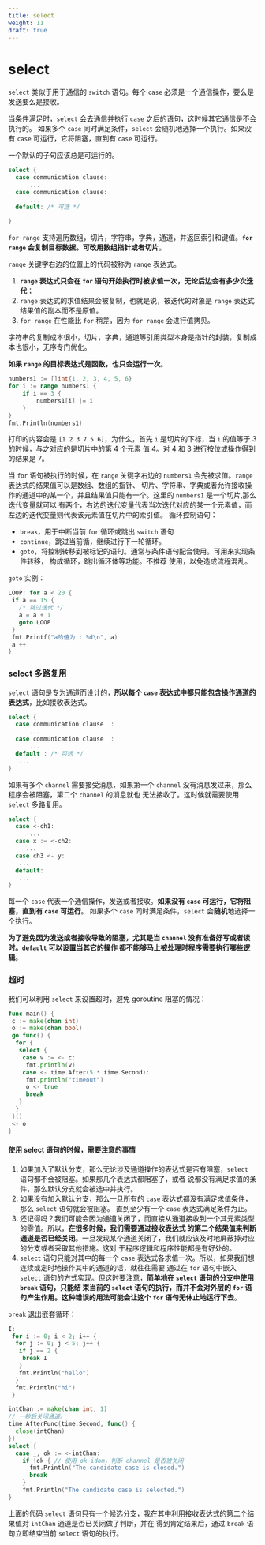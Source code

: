 ```yaml
---
title: select
weight: 11
draft: true
---
```


# select

`select` 类似于用于通信的 `switch` 语句。每个 `case` 必须是一个通信操作，要么是发送要么是接收。

当条件满足时，`select` 会去通信并执行 `case` 之后的语句，这时候其它通信是不会执行的。
如果多个 `case` 同时满足条件，`select` 会随机地选择一个执行。如果没有 `case` 可运行，它将阻塞，直到有 `case` 可运行。

一个默认的子句应该总是可运行的。

```go
select {
  case communication clause:
      ...
  case communication clause:
      ...
  default: /* 可选 */
   ...
}   
```

`for range` 支持遍历数组，切片，字符串，字典，通道，并返回索引和键值。**`for range` 会复制目标数据。可改用数组指针或者切片**。

`range` 关键字右边的位置上的代码被称为 `range` 表达式。

1. **`range` 表达式只会在 `for` 语句开始执行时被求值一次，无论后边会有多少次迭代**；
2. `range` 表达式的求值结果会被复制，也就是说，被迭代的对象是 `range` 表达式结果值的副本而不是原值。
3. `for range` 在性能比 `for` 稍差，因为 `for range` 会进行值拷贝。

字符串的复制成本很小，切片，字典，通道等引用类型本身是指针的封装，复制成本也很小，无序专门优化。

**如果 `range` 的目标表达式是函数，也只会运行一次**。

```go
numbers1 := []int{1, 2, 3, 4, 5, 6}
for i := range numbers1 {
    if i == 3 {
        numbers1[i] |= i
    }
}
fmt.Println(numbers1)
```

打印的内容会是 `[1 2 3 7 5 6]`，为什么，首先 `i` 是切片的下标，当 `i` 的值等于 3 的时候，与之对应的是切片中的第 4 个元素
值 4。对 4 和 3 进行按位或操作得到的结果是 7。

当 `for` 语句被执行的时候，在 `range` 关键字右边的 `numbers1` 会先被求值。`range` 表达式的结果值可以是数组、数组的指针、
切片、字符串、字典或者允许接收操作的通道中的某一个，并且结果值只能有一个。这里的 `numbers1` 是一个切片,那么迭代变量就可以
有两个，右边的迭代变量代表当次迭代对应的某一个元素值，而左边的迭代变量则代表该元素值在切片中的索引值。
循环控制语句：

- `break`，用于中断当前 `for` 循环或跳出 `switch` 语句
- `continue`，跳过当前循，继续进行下一轮循环。
- `goto`，将控制转移到被标记的语句。通常与条件语句配合使用。可用来实现条件转移， 构成循环，跳出循环体等功能。不推荐
  使用，以免造成流程混乱。

`goto` 实例：

```go
LOOP: for a < 20 {
 if a == 15 {
   /* 跳过迭代 */
   a = a + 1
   goto LOOP
 }
 fmt.Printf("a的值为 : %d\n", a)
 a ++  
}  
```



### select 多路复用

`select` 语句是专为通道而设计的，**所以每个 `case` 表达式中都只能包含操作通道的表达式**，比如接收表达式。

```go
select {
  case communication clause  :
      ...     
  case communication clause  :
      ... 
  default : /* 可选 */
   ... 
}   
```

如果有多个 `channel` 需要接受消息，如果第一个 `channel` 没有消息发过来，那么程序会被阻塞，第二个 `channel` 的消息就也
无法接收了。这时候就需要使用 `select` 多路复用。

```go
select {
  case <-ch1:
      ...     
  case x := <-ch2:
     ...
  case ch3 <- y:
   ...  
  default:
   ... 
} 
```

每一个 `case` 代表一个通信操作，发送或者接收。**如果没有 `case` 可运行，它将阻塞，直到有 `case` 可运行**。
如果多个 `case` 同时满足条件，`select` 会**随机**地选择一个执行。

**为了避免因为发送或者接收导致的阻塞，尤其是当 `channel` 没有准备好写或者读时。`default` 可以设置当其它的操作
都不能够马上被处理时程序需要执行哪些逻辑**。

### 超时

我们可以利用 `select` 来设置超时，避免 goroutine 阻塞的情况：

```go
func main() {
 c := make(chan int)
 o := make(chan bool)
 go func() {
  for {
   select {
    case v := <- c:
     fmt.println(v)
    case <- time.After(5 * time.Second):
     fmt.println("timeout")
     o <- true
     break
   }
  }
 }()
 <- o
}
```

#### 使用 select 语句的时候，需要注意的事情

1. 如果加入了默认分支，那么无论涉及通道操作的表达式是否有阻塞，`select` 语句都不会被阻塞。如果那几个表达式都阻塞了，或者
   说都没有满足求值的条件，那么默认分支就会被选中并执行。
2. 如果没有加入默认分支，那么一旦所有的 `case` 表达式都没有满足求值条件，那么 `select` 语句就会被阻塞。
   直到至少有一个 `case` 表达式满足条件为止。
3. 还记得吗？我们可能会因为通道关闭了，而直接从通道接收到一个其元素类型的零值。所以，**在很多时候，我们需要通过接收表达式
   的第二个结果值来判断通道是否已经关闭**。一旦发现某个通道关闭了，我们就应该及时地屏蔽掉对应的分支或者采取其他措施。这对
   于程序逻辑和程序性能都是有好处的。
4. `select` 语句只能对其中的每一个 `case` 表达式各求值一次。所以，如果我们想连续或定时地操作其中的通道的话，就往往需要
   通过在 `for` 语句中嵌入 `select` 语句的方式实现。但这时要注意，**简单地在 `select` 语句的分支中使用 `break` 语句，只能结
   束当前的 `select` 语句的执行，而并不会对外层的 `for` 语句产生作用。这种错误的用法可能会让这个 `for` 语句无休止地运行下去**。

`break` 退出嵌套循环：

```go
I:
 for i := 0; i < 2; i++ {
  for j := 0; j < 5; j++ {
   if j == 2 {
    break I
   }
   fmt.Println("hello")
  }
  fmt.Println("hi")
 }
```

```go
intChan := make(chan int, 1)
// 一秒后关闭通道。
time.AfterFunc(time.Second, func() {
  close(intChan)
})
select {
  case _, ok := <-intChan:
    if !ok { // 使用 ok-idom，判断 channel 是否被关闭
      fmt.Println("The candidate case is closed.")
      break
    }
    fmt.Println("The candidate case is selected.")
}
```

上面的代码 `select` 语句只有一个候选分支，我在其中利用接收表达式的第二个结果值对 `intChan` 通道是否已关闭做了判断，并在
得到肯定结果后，通过 `break` 语句立即结束当前 `select` 语句的执行。